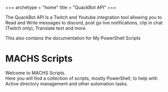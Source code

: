 +++
archetype = "home"
title = "QuackBot API"
+++

The QuackBot API Is a Twitch and Youtube integration tool allowing you to Read and Write messages to discord, post go live notifications, clip in chat (Twitch only), Translate text and more.

This also contains the documentation for My PowerShell Scripts

# MACHS Scripts

Welcome to MACHS Scripts.  
Here you will find a collection of scripts, mostly PowerShell, to help with Active directory management and other automation tasks.  
